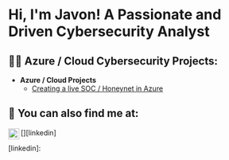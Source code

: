 <h1>Hi, I'm Javon! A Passionate and Driven Cybersecurity Analyst</h1>

<h2>👨‍💻 Azure / Cloud Cybersecurity Projects:</h2>

- <b>Azure / Cloud Projects</b>
  - [Creating a live SOC / Honeynet in Azure](https://github.com/Javon-Smither/Azure-SOC)

<h2> 🤳 You can also find me at:</h2>

[<img align="left" alt="JavonSmither | LinkedIn" width="22px" src="" />][linkedin]

[linkedin]: 

<!--
**joshmadakor1/joshmadakor1** is a ✨ _special_ ✨ repository because its `README.md` (this file) appears on your GitHub profile.

Here are some ideas to get you started:

- 🔭 I’m currently working on ...
- 🌱 I’m currently learning ...
- 👯 I’m looking to collaborate on ...
- 🤔 I’m looking for help with ...
- 💬 Ask me about ...
- 📫 How to reach me: ...
- 😄 Pronouns: ...
- ⚡ Fun fact: ...
-->
